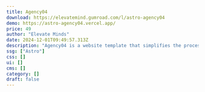 ```yaml
---
title: Agency04
download: https://elevatemind.gumroad.com/l/astro-agency04
demo: https://astro-agency04.vercel.app/
price: 49
author: "Elevate Minds"
date: 2024-12-01T09:49:57.313Z
description: "Agency04 is a website template that simplifies the process of developing a website for your Agency. It has never been simpler to showcase your website creatively."
ssg: ["Astro"]
css: []
ui: []
cms: []
category: []
draft: false
---
```


